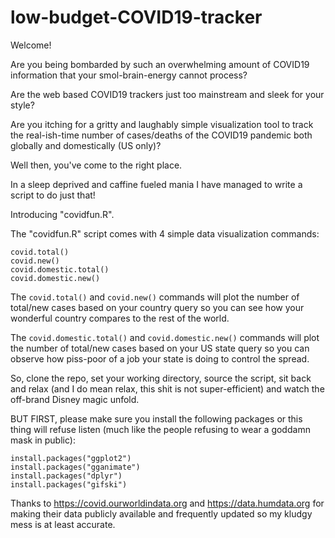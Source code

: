 # low-budget-COVID19-tracker

Welcome!

Are you being bombarded by such an overwhelming amount of COVID19 information that your smol-brain-energy cannot process?

Are the web based COVID19 trackers just too mainstream and sleek for your style?

Are you itching for a gritty and laughably simple visualization tool to track the real-ish-time number of cases/deaths of the COVID19 pandemic both globally and domestically (US only)? 

Well then, you've come to the right place.

In a sleep deprived and caffine fueled mania I have managed to write a script to do just that! 

Introducing "covidfun.R".

The "covidfun.R" script comes with 4 simple data visualization commands:
```
covid.total()
covid.new()
covid.domestic.total()
covid.domestic.new()
```

The ```covid.total()``` and ```covid.new()``` commands will plot the number of total/new cases based on your country query so you can see how your wonderful country compares to the rest of the world. 

The ```covid.domestic.total()``` and ```covid.domestic.new()``` commands will plot the number of total/new cases based on your US state query so you can observe how piss-poor of a job your state is doing to control the spread. 

So, clone the repo, set your working directory, source the script, sit back and relax (and I do mean relax, this shit is not super-efficient) and watch the off-brand Disney magic unfold.

BUT FIRST, please make sure you install the following packages or this thing will refuse listen (much like the people refusing to wear a goddamn mask in public):
```
install.packages("ggplot2")
install.packages("gganimate")
install.packages("dplyr")
install.packages("gifski")
```

Thanks to https://covid.ourworldindata.org and https://data.humdata.org for making their data publicly available and frequently updated so my kludgy mess is at least accurate.   
